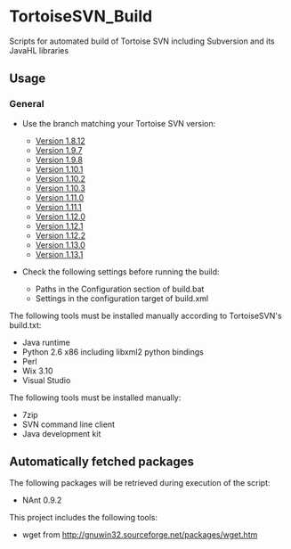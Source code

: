 # TortoiseSVN_Build
Scripts for automated build of Tortoise SVN including Subversion and its JavaHL libraries

## Usage
### General
- Use the branch matching your Tortoise SVN version:
  - [Version 1.8.12](https://github.com/ContextQuickie/TortoiseSVN_Build/tree/version-1.8.12)
  - [Version 1.9.7](https://github.com/ContextQuickie/TortoiseSVN_Build/tree/version-1.9.7)
  - [Version 1.9.8](https://github.com/ContextQuickie/TortoiseSVN_Build/tree/version-1.9.8)
  - [Version 1.10.1](https://github.com/ContextQuickie/TortoiseSVN_Build/tree/version-1.10.1)
  - [Version 1.10.2](https://github.com/ContextQuickie/TortoiseSVN_Build/tree/version-1.10.2)
  - [Version 1.10.3](https://github.com/ContextQuickie/TortoiseSVN_Build/tree/version-1.10.3)
  - [Version 1.11.0](https://github.com/ContextQuickie/TortoiseSVN_Build/tree/version-1.11.0)
  - [Version 1.11.1](https://github.com/ContextQuickie/TortoiseSVN_Build/tree/version-1.11.1)
  - [Version 1.12.0](https://github.com/ContextQuickie/TortoiseSVN_Build/tree/version-1.12.0)
  - [Version 1.12.1](https://github.com/ContextQuickie/TortoiseSVN_Build/tree/version-1.12.1)
  - [Version 1.12.2](https://github.com/ContextQuickie/TortoiseSVN_Build/tree/version-1.12.2)
  - [Version 1.13.0](https://github.com/ContextQuickie/TortoiseSVN_Build/tree/version-1.13.0)
  - [Version 1.13.1](https://github.com/ContextQuickie/TortoiseSVN_Build/tree/version-1.13.1)

- Check the following settings before running the build:
  - Paths in the Configuration section of build.bat
  - Settings in the configuration target of build.xml

The following tools must be installed manually according to TortoiseSVN's build.txt:
- Java runtime
- Python 2.6 x86 including libxml2 python bindings
- Perl
- Wix 3.10
- Visual Studio

The following tools must be installed manually:
- 7zip
- SVN command line client
- Java development kit

## Automatically fetched packages
The following packages will be retrieved during execution of the script:
- NAnt 0.9.2

This project includes the following tools:
- wget from http://gnuwin32.sourceforge.net/packages/wget.htm
